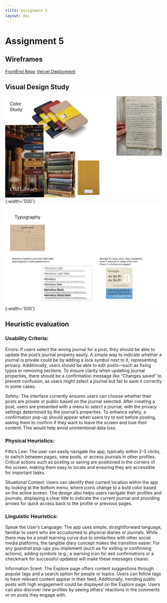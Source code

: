 ```yaml
---
title: Assignment 5
layout: doc
---
```


# Assignment 5


## Wireframes
[FrontEnd Repo](https://github.com/castilloadriana/frontend-pocketMe)
[Vercel Deployment](frontend-pocket-f5l3lnj8p-adrianas-projects-b4563a35.vercel.app)



## Visual Design Study
![Color Study](assignments_images/Frame1.png){:width='500'}
![Font Study](assignments_images/Frame2.png){:width='500'}


## Heuristic evaluation
### Usability Criteria:
Errors:
If users select the wrong journal for a post, they should be able to update the post’s journal property easily. A simple way to indicate whether a journal is private could be by adding a lock symbol next to it, representing privacy. Additionally, users should be able to edit posts—such as fixing typos or removing sections. To ensure clarity when updating journal properties, there should be a confirmation message like “Changes saved” to prevent confusion, as users might select a journal but fail to save it correctly in some cases.

Safety:
The interface currently ensures users can choose whether their posts are private or public based on the journal selected. After creating a post, users are presented with a menu to select a journal, with the privacy settings determined by the journal’s properties. To enhance safety, a confirmation pop-up should appear when users try to exit before posting, asking them to confirm if they want to leave the screen and lose their content. This would help avoid unintentional data loss.

### Physical Heuristics:
Fitts’s Law:
The user can easily navigate the app, typically within 2-3 clicks, to switch between pages, view posts, or access journals in other profiles. Critical actions such as posting or saving are positioned in the corners of the screen, making them easy to locate and ensuring they are accessible for important tasks.

Situational Context:
Users can identify their current location within the app by looking at the bottom menu, where icons change to a bold color based on the active screen. The design also helps users navigate their profiles and journals, displaying a clear title to indicate the current journal and providing arrows for quick access back to the profile or previous pages.

### Linguistic Heuristics:
Speak the User’s Language:
The app uses simple, straightforward language, familiar to users who are accustomed to physical diaries or journals. While there may be a small learning curve due to similarities with other social media platforms, the tangible diary concept makes the transition easier. For any guardrail pop-ups you implement (such as for exiting or confirming actions), adding symbols (e.g., a warning icon for exit confirmations or a checkmark for successful updates) will make these messages clearer.

Information Scent:
The Explore page offers content suggestions through popular tags and a search option for people or topics. Users can follow tags to have relevant content appear in their feed. Additionally, trending public posts with high engagement could be displayed on the Explore page. Users can also discover new profiles by seeing others’ reactions in the comments or on posts they engage with.
